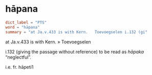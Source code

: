 # hāpana

``` toml
dict_label = "PTS"
word = "hāpana"
summary = "at Ja.v.433 is with Kern.   Toevoegselen i.132 (gi"
```

at Ja.v.433 is with Kern.
» Toevoegselen

 i.132 (giving the passage without reference) to be read as *hāpaka* “neglectful”.

i.e. fr. hāpeti1

